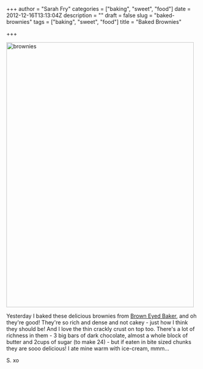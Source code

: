 +++
author = "Sarah Fry"
categories = ["baking", "sweet", "food"]
date = 2012-12-16T13:13:04Z
description = ""
draft = false
slug = "baked-brownies"
tags = ["baking", "sweet", "food"]
title = "Baked Brownies"

+++


<a href="http://sweetaspi.co.uk/content/images/2012/12/brownies.jpg"><img class="aligncenter size-full wp-image-1403" alt="brownies" src="http://sweetaspi.co.uk/content/images/2012/12/brownies.jpg" width="490" height="693" /></a>

Yesterday I baked these delicious brownies from <a href="http://www.browneyedbaker.com/2010/10/08/the-baked-brownie/" target="_blank">Brown Eyed Baker</a>, and oh they're good! They're so rich and dense and not cakey - just how I think they should be! And I love the thin crackly crust on top too. There's a lot of richness in them - 3 big bars of dark chocolate, almost a whole block of butter and 2cups of sugar (to make 24) - but if eaten in bite sized chunks they are sooo delicious! I ate mine warm with ice-cream, mmm...

S. xo

